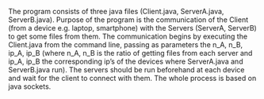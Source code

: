 The program consists of three java files (Client.java, ServerA.java, ServerB.java). 
Purpose of the program is the communication of the Client (from a device e.g. laptop, smartphone) with the Servers (ServerA, ServerB) to get some files from them.
	The communication begins by executing the Client.java from the command line, passing as parameters the n_A, n_B, ip_A, ip_B (where n_A, n_B is the ratio of getting files from each server and  ip_A, ip_B the corresponding ip’s of the devices where ServerA.java and ServerB.java run). The servers should be run beforehand at each device and wait for the client to connect with them. 
	The whole process is based on java sockets.
